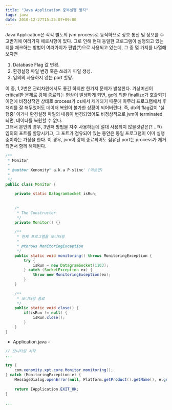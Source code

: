```yaml
---
title: "Java Application 중복실행 방지"
tags: java
date: 2010-12-27T15:25:07+09:00
---
```


Java Application은 각각 별도의 jvm process로 동작하므로 상호 통신 및 정보를 주고받기에 여러가지 에로사항이 있다. 그로 인해 현재 동일한 프로그램이 실행되고 있는지를 체크하는 방법이 여러가지가 편법(?)으로 사용되고 있는데, 그 중 몇 가지를 나열해 보자면  
  
1. Database Flag 값 변경.  
2. 환경설정 파일 변경 혹은 쓰레기 파일 생성.  
3. 임의의 사용하지 않는 port 할당.  
  
이 중, 1,2번은 관리차원에서도 좋긴 하지만 한가지 문제가 발생한다. 가상머신이 critical한 문제로 강제 종료되는 현상이 발생하게 되면, gc에 의한 finallize가 호출되기 이전에 비정상적인 상태로 process가 os에서 제거되기 때문에 아무리 프로그램에서 후처리를 잘 해두었어도 데이터 복원이 불가한 상황이 되어버린다. 즉, db의 flag값이 '실행중' 이거나 환경설정 파일의 내용이 변경되었어도 비정상적으로 jvm이 terminated 되면, 데이타를 복원할 수 없다.  
그래서 본인의 경우, 3번째 방법을 자주 사용하는데 절대 사용되지 않을것같은(? ..ㅋ) 임의의 포트를 할당시키고, 그 포트가 점유되어 있는 동안은 동일 프로그램이 이미 실행중이라는 가정을 한다. 이 경우, jvm이 강제 종료되어도 점유된 port는 process가 제거되면서 함께 해제된다.

```java
/**
 * Monitor
 *
 * @author Xenomity™ a.k.a P-slinc' (이승한)
 *
 */
public class Monitor {
 
    private static DatagramSocket isRun;
 
 
    /*
     * The Constructor
     */
    private Monitor() {}
 
    /**
     * 현재 프로그램을 모니터링
     *
     * @throws MonitoringException
     */
    public static void monitoring() throws MonitoringException {
        try {
            isRun = new DatagramSocket(1103);
        } catch (SocketException ex) {
            throw new MonitoringException(ex);
        }
    }
 
    /**
     * 모니터링 종료
     */
    public static void close() {
        if(isRun != null) {
            isRun.close();
        }
    }
}
```

- Application.java -  
```java
// 모니터링 시작
...
 
try {
    com.xenomity.xpt.core.Monitor.monitoring();
} catch (MonitoringException e) {
    MessageDialog.openError(null, Platform.getProduct().getName(), e.getMessage());
 
    return IApplication.EXIT_OK;
}
 
...
```

